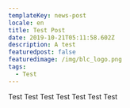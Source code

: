 ```yaml
---
templateKey: news-post
locale: en
title: Test Post
date: 2019-10-21T05:11:58.602Z
description: A test
featuredpost: false
featuredimage: /img/blc_logo.png
tags:
  - Test
---
```

Test Test Test Test Test Test Test
